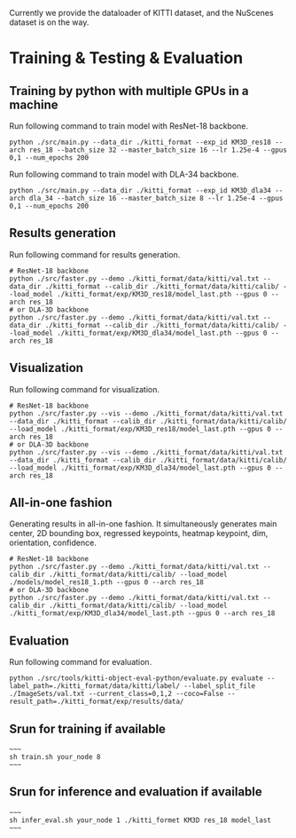 Currently we provide the dataloader of KITTI dataset, and the NuScenes dataset is on the way.
# Training & Testing & Evaluation
## Training by python with multiple GPUs in a machine
Run following command to train model with ResNet-18 backbone.
   ~~~
   python ./src/main.py --data_dir ./kitti_format --exp_id KM3D_res18 --arch res_18 --batch_size 32 --master_batch_size 16 --lr 1.25e-4 --gpus 0,1 --num_epochs 200
   ~~~
Run following command to train model with DLA-34 backbone.
   ~~~
   python ./src/main.py --data_dir ./kitti_format --exp_id KM3D_dla34 --arch dla_34 --batch_size 16 --master_batch_size 8 --lr 1.25e-4 --gpus 0,1 --num_epochs 200
   ~~~
## Results generation
Run following command for results generation.
   ~~~
   # ResNet-18 backbone
   python ./src/faster.py --demo ./kitti_format/data/kitti/val.txt --data_dir ./kitti_format --calib_dir ./kitti_format/data/kitti/calib/ --load_model ./kitti_format/exp/KM3D_res18/model_last.pth --gpus 0 --arch res_18
   # or DLA-3D backbone
   python ./src/faster.py --demo ./kitti_format/data/kitti/val.txt --data_dir ./kitti_format --calib_dir ./kitti_format/data/kitti/calib/ --load_model ./kitti_format/exp/KM3D_dla34/model_last.pth --gpus 0 --arch res_18
   ~~~
## Visualization
Run following command for visualization.
   ~~~
   # ResNet-18 backbone
   python ./src/faster.py --vis --demo ./kitti_format/data/kitti/val.txt --data_dir ./kitti_format --calib_dir ./kitti_format/data/kitti/calib/ --load_model ./kitti_format/exp/KM3D_res18/model_last.pth --gpus 0 --arch res_18
   # or DLA-3D backbone
   python ./src/faster.py --vis --demo ./kitti_format/data/kitti/val.txt --data_dir ./kitti_format --calib_dir ./kitti_format/data/kitti/calib/ --load_model ./kitti_format/exp/KM3D_dla34/model_last.pth --gpus 0 --arch res_18
   ~~~
## All-in-one fashion
Generating results in all-in-one fashion. It simultaneously generates main center, 2D bounding box, regressed keypoints, heatmap keypoint, dim, orientation, confidence. 
      
```
# ResNet-18 backbone
python ./src/faster.py --demo ./kitti_format/data/kitti/val.txt --calib_dir ./kitti_format/data/kitti/calib/ --load_model ./models/model_res18_1.pth --gpus 0 --arch res_18
# or DLA-3D backbone
python ./src/faster.py --demo ./kitti_format/data/kitti/val.txt --calib_dir ./kitti_format/data/kitti/calib/ --load_model ./kitti_format/exp/KM3D_dla34/model_last.pth --gpus 0 --arch res_18
```
## Evaluation
Run following command for evaluation.
   ~~~
   python ./src/tools/kitti-object-eval-python/evaluate.py evaluate --label_path=./kitti_format/data/kitti/label/ --label_split_file ./ImageSets/val.txt --current_class=0,1,2 --coco=False --result_path=./kitti_format/exp/results/data/
   ~~~

## Srun for training if available
    ~~~
    sh train.sh your_node 8
    ~~~
## Srun for inference and evaluation if available
    ~~~
    sh infer_eval.sh your_node 1 ./kitti_formet KM3D res_18 model_last
    ~~~
